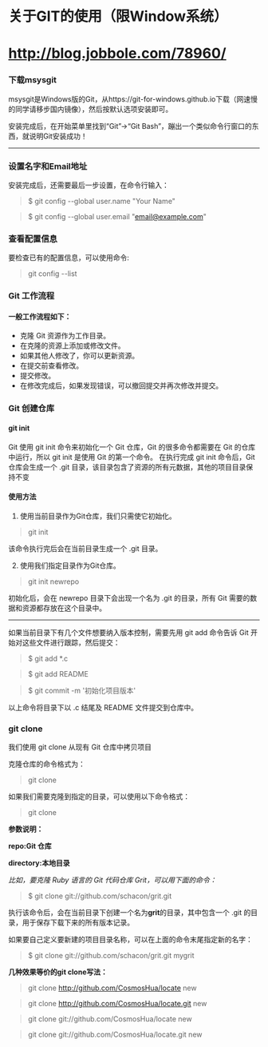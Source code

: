 # 关于GIT的使用（限Window系统）
# http://blog.jobbole.com/78960/
### 下载msysgit

msysgit是Windows版的Git，从https://git-for-windows.github.io下载（网速慢的同学请移步国内镜像），然后按默认选项安装即可。

安装完成后，在开始菜单里找到“Git”->“Git Bash”，蹦出一个类似命令行窗口的东西，就说明Git安装成功！

***

### 设置名字和Email地址
安装完成后，还需要最后一步设置，在命令行输入：

> $ git config --global user.name "Your Name"

> $ git config --global user.email "email@example.com"


### 查看配置信息
要检查已有的配置信息，可以使用命令:
> git config --list 


### Git 工作流程

#### 一般工作流程如下：
* 克隆 Git 资源作为工作目录。
* 在克隆的资源上添加或修改文件。
* 如果其他人修改了，你可以更新资源。
* 在提交前查看修改。
* 提交修改。
* 在修改完成后，如果发现错误，可以撤回提交并再次修改并提交。

### Git 创建仓库

#### git init
Git 使用 git init 命令来初始化一个 Git 仓库，Git 的很多命令都需要在 Git 的仓库中运行，所以 git init 是使用 Git 的第一个命令。
在执行完成 git init 命令后，Git 仓库会生成一个 .git 目录，该目录包含了资源的所有元数据，其他的项目目录保持不变
#### 使用方法

1. 使用当前目录作为Git仓库，我们只需使它初始化。

> git init

该命令执行完后会在当前目录生成一个 .git 目录。

2. 使用我们指定目录作为Git仓库。

> git init newrepo

初始化后，会在 newrepo 目录下会出现一个名为 .git 的目录，所有 Git 需要的数据和资源都存放在这个目录中。

***

如果当前目录下有几个文件想要纳入版本控制，需要先用 git add 命令告诉 Git 开始对这些文件进行跟踪，然后提交：

> $ git add *.c

> $ git add README

> $ git commit -m '初始化项目版本'

以上命令将目录下以 .c 结尾及 README 文件提交到仓库中。


### git clone

我们使用 git clone 从现有 Git 仓库中拷贝项目

克隆仓库的命令格式为：

> git clone <repo>

如果我们需要克隆到指定的目录，可以使用以下命令格式：

> git clone <repo> <directory>

**参数说明：**

**repo:Git 仓库**

**directory:本地目录**


*比如，要克隆 Ruby 语言的 Git 代码仓库 Grit，可以用下面的命令：*

> $ git clone git://github.com/schacon/grit.git

执行该命令后，会在当前目录下创建一个名为**grit**的目录，其中包含一个 .git 的目录，用于保存下载下来的所有版本记录。


如果要自己定义要新建的项目目录名称，可以在上面的命令末尾指定新的名字：

> $ git clone git://github.com/schacon/grit.git mygrit

**几种效果等价的git clone写法：**

> git clone http://github.com/CosmosHua/locate new

> git clone http://github.com/CosmosHua/locate.git new

> git clone git://github.com/CosmosHua/locate new

> git clone git://github.com/CosmosHua/locate.git new

